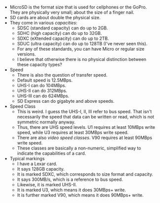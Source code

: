 - MicroSD is the format size that is used for cellphones or the GoPro.
  They are physically very small; about the size of a finger nail.
- SD cards are about double the physical size.
- They come in various _capacities_:
  - SDSC (standard capacity) can do up to 2GB.
  - SDHC (high capacity) can do up to 32GB.
  - SDXC (eXtended capacity) can do up to 2TB.
  - SDUC (ultra capacity) can do up to 128TB (I've never seen this).
  - For any of these standards, you can have Micro or regular size
    versions.
  - I believe that otherwise there is no physical distinction between
    these capacity types?
- Speed
  - There is also the question of transfer speed.
  - Default speed is 12.5MBps.
  - UHS-I can do 104MBps.
  - UHS-II can do 312MBps.
  - UHS-III can do 624MBps.
  - SD Express can do gigabyte and above speeds.
- Speed Class
  - This is weird. I guess the UHS-I, II, III refer to bus speed. That
    isn't necessarily the speed that data can be written or read, which
    is not symmetric normally anyway.
  - Thus, there are UHS speed levels. U1 requires at least 10MBps write
    speed, while U3 requires at least 30MBps write speed.
  - There are also _video speed classes_. V90 requires at least 90MBps
    write speed.
  - These classes are basically a non-numeric, simplified way to
    indicate the capabilities of a card.
- Typical markings
  - I have a Lexar card.
  - It says 128GB capacity.
  - It is marked SDXC, which corresponds to size format and capacity.
  - It says 300MB/s, which is a reference to bus speed.
  - Likewise, it is marked UHS-II.
  - It is marked U3, which means it does 30MBps+ write.
  - It is further marked V90, which means it does 90MBps+ write.
